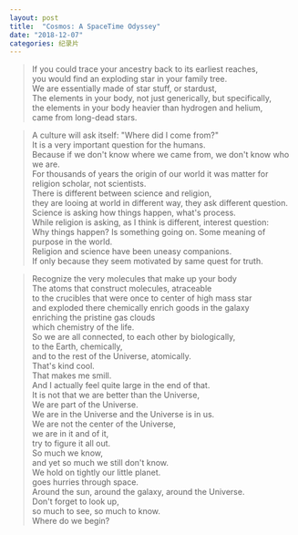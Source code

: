 ```yaml
---
layout: post
title:  "Cosmos: A SpaceTime Odyssey"
date: "2018-12-07"
categories: 纪录片
---
```


> If you could trace your ancestry back to its earliest reaches,  
> you would find an exploding star in your family tree.  
> We are essentially made of star stuff, or stardust,  
> The elements in your body, not just generically, but specifically,  
> the elements in your body heavier than hydrogen and helium,  
> came from long-dead stars.  

> A culture will ask itself: "Where did I come from?"  
> It is a very important question for the humans.  
> Because if we don't know where we came from, we don't know who we are.  
> For thousands of years the origin of our world it was matter for religion scholar, not scientists.  
> There is different between science and religion,  
> they are looing at world in different way, they ask different question.  
> Science is asking how things happen, what's process.  
> While religion is asking, as I think is different, interest question:  
> Why things happen? Is something going on. Some meaning of purpose in the world.  
> Religion and science have been uneasy companions.  
> If only because they seem motivated by same quest for truth.  

> Recognize the very molecules that make up your body  
> The atoms that construct molecules, atraceable  
> to the crucibles that were once to center of high mass star  
> and exploded there chemically enrich goods in the galaxy  
> enriching the pristine gas clouds  
> which chemistry of the life.  
> So we are all connected, to each other by biologically,  
> to the Earth, chemically,  
> and to the rest of the Universe, atomically.  
> That's kind cool.  
> That makes me smill.  
> And I actually feel quite large in the end of that.  
> It is not that we are better than the Universe,  
> We are part of the Universe.  
> We are in the Universe and the Universe is in us.  
> We are not the center of the Universe,  
> we are in it and of it,  
> try to figure it all out.  
> So much we know,  
> and yet so much we still don't know.  
> We hold on tightly our little planet.  
> goes hurries through space.  
> Around the sun, around the galaxy, around the Universe.  
> Don't forget to look up,  
> so much to see, so much to know.  
> Where do we begin?  
